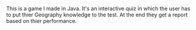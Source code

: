 This is a game I made in Java. It's an interactive quiz in which the user has to put thier Geography knowledge to the test. At the end they get a report based on thier performance.

